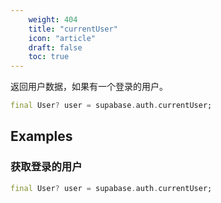 ```yaml
---
    weight: 404
    title: "currentUser"
    icon: "article"
    draft: false
    toc: true
---
```


返回用户数据，如果有一个登录的用户。


```dart
final User? user = supabase.auth.currentUser;
```


















## Examples

### 获取登录的用户



```dart
final User? user = supabase.auth.currentUser;
```